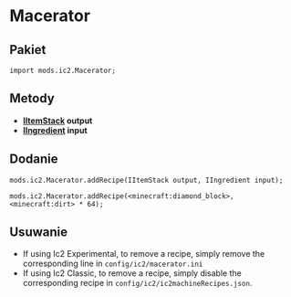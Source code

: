 # Macerator

## Pakiet

`import mods.ic2.Macerator;`

## Metody

- **[IItemStack](/Vanilla/Items/IItemStack/) output**
- **[IIngredient](/Vanilla/Variable_Types/IIngredient/) input**

## Dodanie

```zenscript
mods.ic2.Macerator.addRecipe(IItemStack output, IIngredient input);

mods.ic2.Macerator.addRecipe(<minecraft:diamond_block>, <minecraft:dirt> * 64);
```

## Usuwanie

- If using Ic2 Experimental, to remove a recipe, simply remove the corresponding line in `config/ic2/macerator.ini`
- If using Ic2 Classic, to remove a recipe, simply disable the corresponding recipe in `config/ic2/ic2machineRecipes.json`.